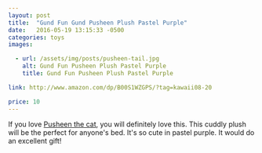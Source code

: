 ```yaml
---
layout: post
title:  "Gund Fun Gund Pusheen Plush Pastel Purple"
date:   2016-05-19 13:15:33 -0500
categories: toys
images:

  - url: /assets/img/posts/pusheen-tail.jpg
    alt: Gund Fun Pusheen Plush Pastel Purple
    title: Gund Fun Pusheen Plush Pastel Purple

link: http://www.amazon.com/dp/B00S1WZGPS/?tag=kawaii08-20

price: 10
---
```



If you love <a href="http://www.pusheen.com/" target="_blank">Pusheen the cat</a>, you will definitely love this. This cuddly plush will be the perfect for anyone's bed. It's so cute in pastel purple. It would do an excellent gift!
